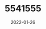 ---
title: 5541555
date: 2022-01-26
draft: false
name: 甘城なつき
img_url: https://ae05.alicdn.com/kf/H82d0fcaed6624ee59abfeccd229daf71Z.png
original_fn: DSCF0454.jpg
tags:
- 甘城なつき

---